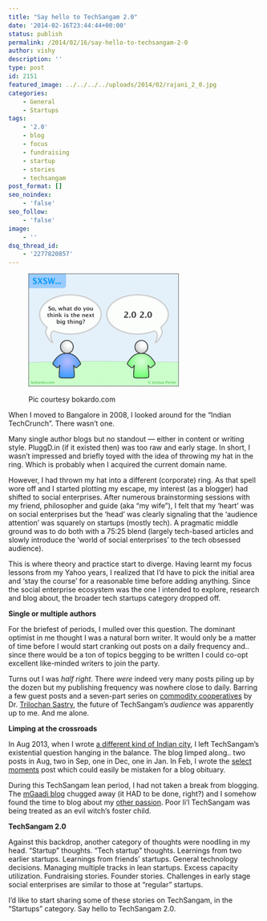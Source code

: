 ```yaml
---
title: "Say hello to TechSangam 2.0"
date: '2014-02-16T23:44:44+00:00'
status: publish
permalink: /2014/02/16/say-hello-to-techsangam-2-0
author: vishy
description: ''
type: post
id: 2151
featured_image: ../../../../uploads/2014/02/rajani_2_0.jpg
categories:
    - General
    - Startups
tags:
    - '2.0'
    - blog
    - focus
    - fundraising
    - startup
    - stories
    - techsangam
post_format: []
seo_noindex:
    - 'false'
seo_follow:
    - 'false'
image:
    - ''
dsq_thread_id:
    - '2277820857'
---
```

<figure aria-describedby="caption-attachment-2156" class="wp-caption alignleft" id="attachment_2156" style="width: 300px">

[![Pic courtesy bokardo.com](../../../../uploads/2014/02/2-oh-2-oh_bokardo_com-300x225.gif)](../../../../uploads/2014/02/2-oh-2-oh_bokardo_com.gif)<figcaption class="wp-caption-text" id="caption-attachment-2156">Pic courtesy bokardo.com</figcaption></figure>

When I moved to Bangalore in 2008, I looked around for the “Indian TechCrunch”. There wasn’t one.

Many single author blogs but no standout — either in content or writing style. PluggD.in (if it existed then) was too raw and early stage. In short, I wasn’t impressed and briefly toyed with the idea of throwing my hat in the ring. Which is probably when I acquired the current domain name.

However, I had thrown my hat into a different (corporate) ring. As that spell wore off and I started plotting my escape, my interest (as a blogger) had shifted to social enterprises. After numerous brainstorming sessions with my friend, philosopher and guide (aka “my wife”), I felt that my ‘heart’ was on social enterprises but the ‘head’ was clearly signaling that the ‘audience attention’ was squarely on startups (mostly tech). A pragmatic middle ground was to do both with a 75:25 blend (largely tech-based articles and slowly introduce the ‘world of social enterprises’ to the tech obsessed audience).

This is where theory and practice start to diverge. Having learnt my focus lessons from my Yahoo years, I realized that I’d have to pick the initial area and ‘stay the course’ for a reasonable time before adding anything. Since the social enterprise ecosystem was the one I intended to explore, research and blog about, the broader tech startups category dropped off.

**Single or multiple authors**

For the briefest of periods, I mulled over this question. The dominant optimist in me thought I was a natural born writer. It would only be a matter of time before I would start cranking out posts on a daily frequency and.. since there would be a ton of topics begging to be written I could co-opt excellent like-minded writers to join the party.

Turns out I was *half right*. There *were* indeed very many posts piling up by the dozen but my publishing frequency was nowhere close to daily. Barring a few guest posts and a seven-part series on [commodity cooperatives](http://www.techsangam.com/2011/07/29/commodity-cooperatives-in-drought-prone-regions-part-1/) by Dr. [Trilochan Sastry](http://www.techsangam.com/2011/12/04/the-many-lives-of-trilochan-sastry-%E2%80%93-academic-social-activist-social-entrepreneur/), the future of TechSangam’s *audience* was apparently up to me. And me alone.

**Limping at the crossroads**

In Aug 2013, when I wrote [a different kind of Indian city](http://www.techsangam.com/2013/08/18/a-different-kind-of-indian-city/), I left TechSangam’s existential question hanging in the balance. The blog limped along.. two posts in Aug, two in Sep, one in Dec, one in Jan. In Feb, I wrote the [select moments](http://www.techsangam.com/2013/08/18/a-different-kind-of-indian-city/) post which could easily be mistaken for a blog obituary.

During this TechSangam lean period, I had not taken a break from blogging. The [mGaadi blog](http://blog.mgaadi.com/) chugged away (it HAD to be done, right?) and I somehow found the time to blog about my [other passion](http://www.ulaar.com/category/running/). Poor li’l TechSangam was being treated as an evil witch’s foster child.

**TechSangam 2.0**

Against this backdrop, another category of thoughts were noodling in my head. “Startup” thoughts. “Tech startup” thoughts. Learnings from two earlier startups. Learnings from friends’ startups. General technology decisions. Managing multiple tracks in lean startups. Excess capacity utilization. Fundraising stories. Founder stories. Challenges in early stage social enterprises are similar to those at “regular” startups.

I’d like to start sharing some of these stories on TechSangam, in the “Startups” category. Say hello to TechSangam 2.0.